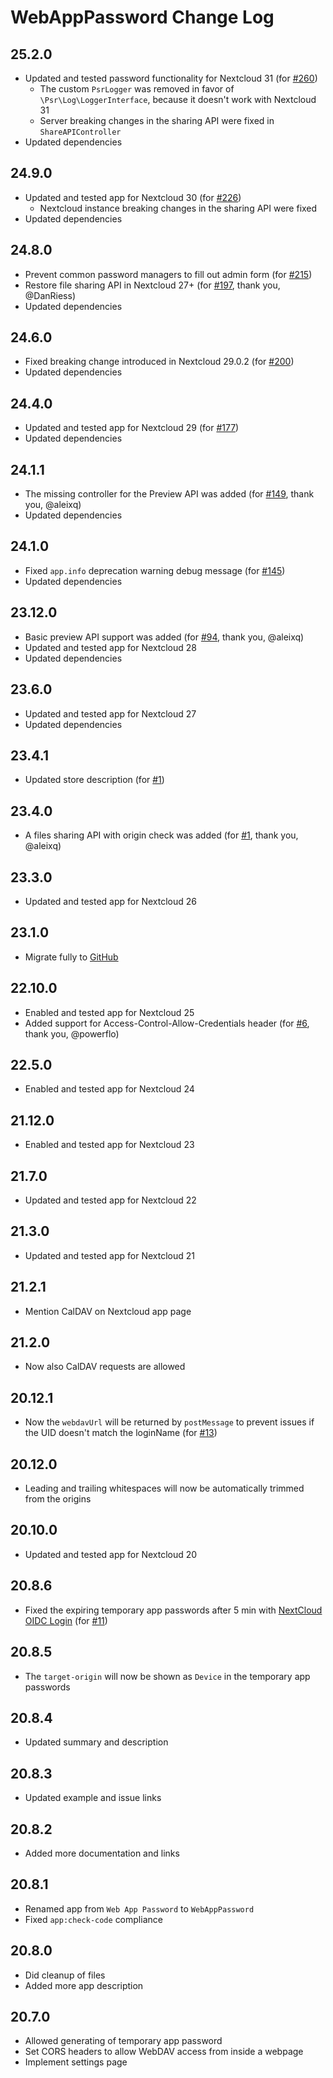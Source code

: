 # WebAppPassword Change Log

## 25.2.0

- Updated and tested password functionality for Nextcloud 31 (for [#260](https://github.com/digital-blueprint/webapppassword/issues/260))
  - The custom `PsrLogger` was removed in favor of `\Psr\Log\LoggerInterface`,
    because it doesn't work with Nextcloud 31
  - Server breaking changes in the sharing API were fixed in `ShareAPIController`
- Updated dependencies

## 24.9.0

- Updated and tested app for Nextcloud 30 (for [#226](https://github.com/digital-blueprint/webapppassword/issues/226))
  - Nextcloud instance breaking changes in the sharing API were fixed
- Updated dependencies

## 24.8.0

- Prevent common password managers to fill out admin form
  (for [#215](https://github.com/digital-blueprint/webapppassword/issues/215))
- Restore file sharing API in Nextcloud 27+
  (for [#197](https://github.com/digital-blueprint/webapppassword/issues/197), thank you, @DanRiess)
- Updated dependencies

## 24.6.0

- Fixed breaking change introduced in Nextcloud 29.0.2
  (for [#200](https://github.com/digital-blueprint/webapppassword/issues/200))
- Updated dependencies

## 24.4.0

- Updated and tested app for Nextcloud 29 (for [#177](https://github.com/digital-blueprint/webapppassword/issues/177))
- Updated dependencies

## 24.1.1

- The missing controller for the Preview API was added
  (for [#149](https://github.com/digital-blueprint/webapppassword/issues/149), thank you, @aleixq)
- Updated dependencies

## 24.1.0

- Fixed `app.info` deprecation warning debug message
  (for [#145](https://github.com/digital-blueprint/webapppassword/issues/145))
- Updated dependencies

## 23.12.0

- Basic preview API support was added
  (for [#94](https://github.com/digital-blueprint/webapppassword/pull/94), thank you, @aleixq)
- Updated and tested app for Nextcloud 28
- Updated dependencies

## 23.6.0

- Updated and tested app for Nextcloud 27
- Updated dependencies

## 23.4.1

- Updated store description (for [#1](https://github.com/digital-blueprint/webapppassword/issues/1))

## 23.4.0

- A files sharing API with origin check was added
  (for [#1](https://github.com/digital-blueprint/webapppassword/issues/1), thank you, @aleixq)

## 23.3.0

- Updated and tested app for Nextcloud 26

## 23.1.0

- Migrate fully to [GitHub](https://github.com/digital-blueprint/webapppassword)

## 22.10.0

- Enabled and tested app for Nextcloud 25
- Added support for Access-Control-Allow-Credentials header
  (for [#6](https://github.com/digital-blueprint/webapppassword/issues/6), thank you, @powerflo)

## 22.5.0

- Enabled and tested app for Nextcloud 24

## 21.12.0

- Enabled and tested app for Nextcloud 23

## 21.7.0

- Updated and tested app for Nextcloud 22

## 21.3.0

- Updated and tested app for Nextcloud 21

## 21.2.1

- Mention CalDAV on Nextcloud app page

## 21.2.0

- Now also CalDAV requests are allowed

## 20.12.1

- Now the `webdavUrl` will be returned by `postMessage` to prevent issues if the UID doesn't match the loginName
  (for [#13](https://gitlab.tugraz.at/dbp/nextcloud/webapppassword/-/issues/13))

## 20.12.0

- Leading and trailing whitespaces will now be automatically trimmed from the origins

## 20.10.0

- Updated and tested app for Nextcloud 20

## 20.8.6

- Fixed the expiring temporary app passwords after 5 min with [NextCloud OIDC Login](https://github.com/pulsejet/nextcloud-oidc-login)
  (for [#11](https://gitlab.tugraz.at/dbp/nextcloud/webapppassword/-/issues/11))

## 20.8.5

- The `target-origin` will now be shown as `Device` in the temporary app passwords

## 20.8.4

- Updated summary and description

## 20.8.3

- Updated example and issue links

## 20.8.2

- Added more documentation and links

## 20.8.1

- Renamed app from `Web App Password` to `WebAppPassword`
- Fixed `app:check-code` compliance

## 20.8.0

- Did cleanup of files
- Added more app description

## 20.7.0

- Allowed generating of temporary app password
- Set CORS headers to allow WebDAV access from inside a webpage
- Implement settings page
